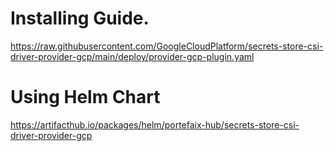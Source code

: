 # Installing Guide.

https://raw.githubusercontent.com/GoogleCloudPlatform/secrets-store-csi-driver-provider-gcp/main/deploy/provider-gcp-plugin.yaml

# Using Helm Chart
https://artifacthub.io/packages/helm/portefaix-hub/secrets-store-csi-driver-provider-gcp
